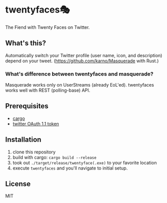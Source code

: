# twentyfaces🎭
The Fiend with Twenty Faces on Twitter.

## What's this?

Automatically switch your Twitter profile (user name, icon, and description) depend on your tweet.
(https://github.com/karno/Masquerade with Rust.)

### What's difference between twentyfaces and masquerade?
Masquerade works only on UserStreams (already EoL'ed). twentyfaces works well with REST (polling-base) API.

## Prerequisites

- [cargo](https://www.rust-lang.org/tools/install)
- [twitter OAuth 1.1 token](https://developer.twitter.com/ja/docs/basics/authentication/guides/access-tokens)

## Installation

1. clone this repository
2. build with cargo: `cargo build --release`
3. took out `./target/release/twentyface(.exe)` to your favorite location
4. execute `twentyfaces` and you'll navigate to initial setup.

## License

MIT
